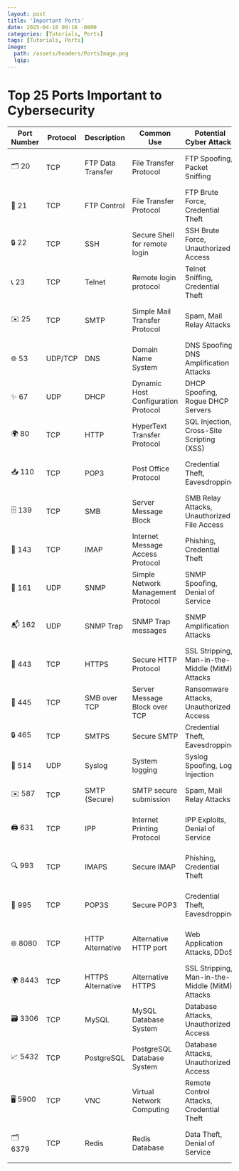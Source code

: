 ```yaml
---
layout: post
title: 'Important Ports'
date: 2025-04-10 09:16 -0800
categories: [Tutorials, Ports] 
tags: [Tutorials, Ports]
image:
  path: /assets/headers/PortsImage.png 
  lqip: 
---
```


# Top 25 Ports Important to Cybersecurity

| Port Number | Protocol | Description       | Common Use                          | Potential Cyber Attacks                         | Examples of Attacks                               |
| ----------- | -------- | ----------------- | ----------------------------------- | ----------------------------------------------- | ------------------------------------------------- |
| 🗂️ 20        | TCP      | FTP Data Transfer | File Transfer Protocol              | FTP Spoofing, Packet Sniffing                   | Man-in-the-middle attacks during FTP transfers    |
| 📡 21        | TCP      | FTP Control       | File Transfer Protocol              | FTP Brute Force, Credential Theft               | Attacks using stolen FTP credentials              |
| 🔒 22        | TCP      | SSH               | Secure Shell for remote login       | SSH Brute Force, Unauthorized Access            | Brute force attacks to gain shell access          |
| 📞 23        | TCP      | Telnet            | Remote login protocol               | Telnet Sniffing, Credential Theft               | Eavesdropping on unencrypted Telnet sessions      |
| ✉️ 25        | TCP      | SMTP              | Simple Mail Transfer Protocol       | Spam, Mail Relay Attacks                        | Sending of spam emails using open relays          |
| 🌐 53        | UDP/TCP  | DNS               | Domain Name System                  | DNS Spoofing, DNS Amplification Attacks         | Attacks that redirect users to malicious sites    |
| ✨ 67        | UDP      | DHCP              | Dynamic Host Configuration Protocol | DHCP Spoofing, Rogue DHCP Servers               | Assigning unauthorized IP addresses               |
| 🌍 80        | TCP      | HTTP              | HyperText Transfer Protocol         | SQL Injection, Cross-Site Scripting (XSS)       | Exploiting vulnerabilities in web applications    |
| 📥 110       | TCP      | POP3              | Post Office Protocol                | Credential Theft, Eavesdropping                 | Attacks targeting users' email credentials        |
| 🗄️ 139       | TCP      | SMB               | Server Message Block                | SMB Relay Attacks, Unauthorized File Access     | Accessing shared files without permission         |
| 📩 143       | TCP      | IMAP              | Internet Message Access Protocol    | Phishing, Credential Theft                      | Unauthorized access via stolen email credentials  |
| 📡 161       | UDP      | SNMP              | Simple Network Management Protocol  | SNMP Spoofing, Denial of Service                | Overloading SNMP management systems               |
| 📬 162       | UDP      | SNMP Trap         | SNMP Trap messages                  | SNMP Amplification Attacks                      | Amplifying traffic to overwhelm systems           |
| 🔐 443       | TCP      | HTTPS             | Secure HTTP Protocol                | SSL Stripping, Man-in-the-Middle (MitM) Attacks | Intercepting encrypted communications             |
| 📂 445       | TCP      | SMB over TCP      | Server Message Block over TCP       | Ransomware Attacks, Unauthorized Access         | Note-worthy attacks include WannaCry              |
| 🔒 465       | TCP      | SMTPS             | Secure SMTP                         | Credential Theft, Eavesdropping                 | Exploiting SSL vulnerabilities in email protocols |
| 📜 514       | UDP      | Syslog            | System logging                      | Syslog Spoofing, Log Injection                  | Sending false logs to mislead administrators      |
| ✉️ 587       | TCP      | SMTP (Secure)     | SMTP secure submission              | Spam, Mail Relay Attacks                        | Compromised email accounts used for spam          |
| 🖨️ 631       | TCP      | IPP               | Internet Printing Protocol          | IPP Exploits, Denial of Service                 | Targeted attacks on networked printers            |
| 🔍 993       | TCP      | IMAPS             | Secure IMAP                         | Phishing, Credential Theft                      | Unauthorized access via stolen email credentials  |
| 🔐 995       | TCP      | POP3S             | Secure POP3                         | Credential Theft, Eavesdropping                 | Attacks targeting users' email credentials        |
| 🌐 8080      | TCP      | HTTP Alternative  | Alternative HTTP port               | Web Application Attacks, DDoS                   | Testing vulnerabilities in alternative web ports  |
| 🌍 8443      | TCP      | HTTPS Alternative | Alternative HTTPS                   | SSL Stripping, Man-in-the-Middle (MitM) Attacks | Intercepting encrypted communications             |
| 🗃️ 3306      | TCP      | MySQL             | MySQL Database System               | Database Attacks, Unauthorized Access           | SQL injection attacks on MySQL databases          |
| 📈 5432      | TCP      | PostgreSQL        | PostgreSQL Database System          | Database Attacks, Unauthorized Access           | SQL injection attacks on PostgreSQL databases     |
| 🖥️ 5900      | TCP      | VNC               | Virtual Network Computing           | Remote Control Attacks, Credential Theft        | Gaining unauthorized remote access                |
| 🗂️ 6379      | TCP      | Redis             | Redis Database                      | Data Theft, Denial of Service                   | Attacks exploiting unsecured Redis instances      |
 

